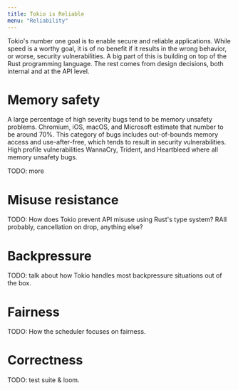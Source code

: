 ```yaml
---
title: Tokio is Reliable
menu: "Reliability"
---
```


Tokio's number one goal is to enable secure and reliable applications. While
speed is a worthy goal, it is of no benefit if it results in the wrong behavior,
or worse, security vulnerabilities. A big part of this is building on top of the
Rust programming language. The rest comes from design decisions, both internal
and at the API level.

# Memory safety

A large percentage of high severity bugs tend to be memory unsafety problems.
Chromium, iOS, macOS, and Microsoft estimate that number to be around 70%. This
category of bugs includes out-of-bounds memory access and use-after-free, which
tends to result in security vulnerabilities. High profile vulnerabilities
WannaCry, Trident, and Heartbleed where all memory unsafety bugs.

TODO: more

# Misuse resistance

TODO: How does Tokio prevent API misuse using Rust's type system? RAII probably,
cancellation on drop, anything else?

# Backpressure

TODO: talk about how Tokio handles most backpressure situations out of the box.

# Fairness

TODO: How the scheduler focuses on fairness.

# Correctness

TODO: test suite & loom.
